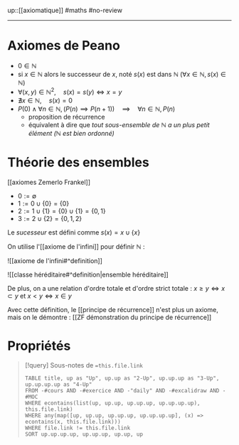 up::[[axiomatique]]
#maths #no-review 

---

# Axiomes de Peano
 - $0 \in \mathbb{N}$
 - si $x \in \mathbb{N}$ alors le successeur de $x$, noté $s(x)$ est dans $\mathbb{N}$ ($\forall x \in \mathbb{N}, s(x) \in \mathbb{N}$)
 - $\forall (x, y) \in \mathbb{N}^{2}, \quad s(x) = s(y) \iff x = y$
 - $\nexists x \in \mathbb{N}, \quad s(x) = 0$
 - $P(0) \wedge \forall n \in \mathbb{N}, (P(n) \implies P(n+1)) \quad \implies \quad \forall n \in \mathbb{N}, P(n)$
     - proposition de récurrence
     - équivalent à dire que _tout sous-ensemble de $\mathbb{N}$ a un plus petit élément ($\mathbb{N}$ est bien ordonné)_

# Théorie des ensembles
[[axiomes Zemerlo Frankel]]

 - $0 := \emptyset$
 - $1 := 0 \cup \{ 0 \} = \{ 0 \}$
 - $2 := 1 \cup \{ 1 \} = \{ 0 \} \cup \{ 1 \} = \{ 0,1 \}$
 - $3 := 2 \cup \{ 2 \} = \{ 0, 1, 2 \}$
 
Le _sucesseur_ est défini comme $s(x) = x \cup \{ x \}$

On utilise l'[[axiome de l'infini]] pour définir $\mathbb{N}$ :

![[axiome de l'infini#^definition]]

![[classe héréditaire#^definition|ensemble héréditaire]]

De plus, on a une relation d'ordre totale et d'ordre strict totale : $x \geq y \iff x \subset y$ et $x < y \iff x \in y$

Avec cette définition, le [[principe de récurrence]] n'est plus un axiome, mais on le démontre : [[ZF démonstration du principe de récurrence]]

# Propriétés

> [!query] Sous-notes de `=this.file.link`
> ```dataview
> TABLE title, up as "Up", up.up as "2-Up", up.up.up as "3-Up", up.up.up.up as "4-Up"
> FROM -#cours AND -#exercice AND -"daily" AND -#excalidraw AND -#MOC
> WHERE econtains(list(up, up.up, up.up.up, up.up.up.up), this.file.link)
> WHERE any(map([up, up.up, up.up.up, up.up.up.up], (x) => econtains(x, this.file.link)))
> WHERE file.link != this.file.link
> SORT up.up.up.up, up.up.up, up.up, up
> ```

